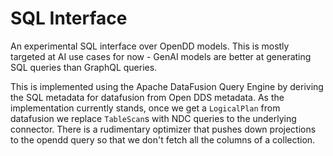 # SQL Interface

An experimental SQL interface over OpenDD models. This is mostly targeted at AI
use cases for now - GenAI models are better at generating SQL queries than
GraphQL queries.

This is implemented using the Apache DataFusion Query Engine by deriving the SQL
metadata for datafusion from Open DDS metadata. As the implementation currently
stands, once we get a `LogicalPlan` from datafusion we replace `TableScan`s with
NDC queries to the underlying connector. There is a rudimentary optimizer that
pushes down projections to the opendd query so that we don't fetch all the
columns of a collection.
